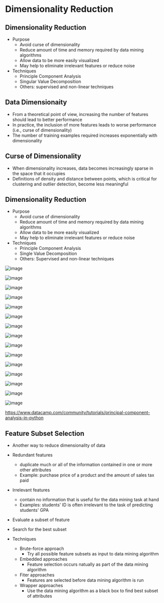 # Dimensionality Reduction

## Dimensionality Reduction

- Purpose
  - Avoid curse of dimensionality
  - Reduce amount of time and memory required by data mining algorithms
  - Allow data to be more easily visualized
  - May help to eliminate irrelevant features or reduce noise
- Techniques
  - Principle Component Analysis
  - Singular Value Decomposition
  - Others: supervised and non-linear techniques

## Data Dimensionaity

- From a theoretical point of view, increasing the number of features should lead to better performance
- In practice, the inclusion of more features leads to worse performance (i.e., curse of dimensionality)
- The number of training examples required increases exponentially with dimensionality

## Curse of Dimensionality

- When dimensionality increases, data becomes increasingly sparse in the space that it occupies
- Definitions of density and distance between points, which is critical for clustering and outlier detection, become less meaningful

## Dimensionality Reduction

- Purpose
  - Avoid curse of dimensionality
  - Reduce amount of time and memory required by data mining algorithms
  - Allow data to be more easily visualized
  - May help to eliminate irrelevant features or reduce noise
- Techniques
  - Principle Component Analysis
  - Single Value Decomposition
  - Others: Supervised and non-linear techniques

![image](../../media/Dimensionality-Reduction-image1.jpg)

![image](../../media/Dimensionality-Reduction-image2.jpg)

![image](../../media/Dimensionality-Reduction-image3.jpg)

![image](../../media/Dimensionality-Reduction-image4.jpg)

![image](../../media/Dimensionality-Reduction-image5.jpg)

![image](../../media/Dimensionality-Reduction-image6.jpg)

![image](../../media/Dimensionality-Reduction-image7.jpg)

![image](../../media/Dimensionality-Reduction-image8.jpg)

![image](../../media/Dimensionality-Reduction-image9.jpg)

![image](../../media/Dimensionality-Reduction-image10.jpg)

![image](../../media/Dimensionality-Reduction-image11.jpg)

![image](../../media/Dimensionality-Reduction-image12.jpg)

![image](../../media/Dimensionality-Reduction-image13.jpg)

![image](../../media/Dimensionality-Reduction-image14.jpg)

![image](../../media/Dimensionality-Reduction-image15.jpg)

<https://www.datacamp.com/community/tutorials/principal-component-analysis-in-python>

## Feature Subset Selection

- Another way to reduce dimensionality of data
- Redundant features
  - duplicate much or all of the information contained in one or more other attributes
  - Example: purchase price of a product and the amount of sales tax paid
- Irrelevant features
  - contain no information that is useful for the data mining task at hand
  - Examples: students' ID is often irrelevant to the task of predicting students' GPA

- Evaluate a subset of feature
- Search for the best subset

- Techniques
  - Brute-force approach
    - Try all possible feature subsets as input to data mining algorithm
  - Embedded approaches
    - Feature selection occurs natually as part of the data mining algorithm
  - Fiter approaches
    - Features are selected before data mining algorithm is run
  - Wrapper approaches
    - Use the data mining algorithm as a black box to find best subset of attributes
